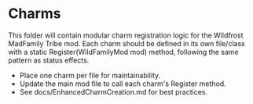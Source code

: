 # Charms

This folder will contain modular charm registration logic for the Wildfrost MadFamily Tribe mod. Each charm should be defined in its own file/class with a static Register(WildFamilyMod mod) method, following the same pattern as status effects.

- Place one charm per file for maintainability.
- Update the main mod file to call each charm's Register method.
- See docs/EnhancedCharmCreation.md for best practices.
